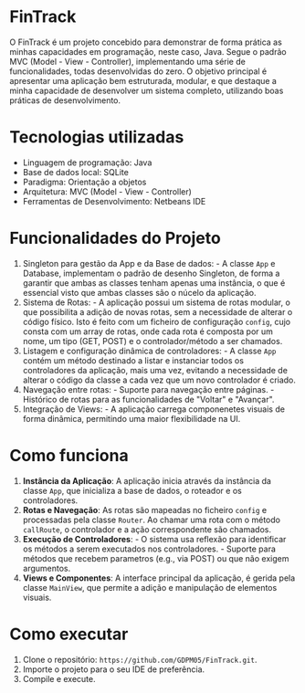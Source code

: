 # FinTrack #

O FinTrack é um projeto concebido para demonstrar de forma prática as minhas capacidades em programação, neste caso, Java. Segue o padrão MVC (Model - View - Controller), implementando uma série de funcionalidades, todas desenvolvidas do zero. O 
objetivo principal é apresentar uma aplicação bem estruturada, modular, e que destaque a minha capacidade de desenvolver um sistema completo, utilizando boas práticas de desenvolvimento.

# Tecnologias utilizadas #
- Linguagem de programação: Java
- Base de dados local: SQLite
- Paradigma: Orientação a objetos
- Arquitetura: MVC (Model - View - Controller)
- Ferramentas de Desenvolvimento: Netbeans IDE

# Funcionalidades do Projeto #
  1. Singleton para gestão da App e da  Base de dados:
    - A classe `App` e Database, implementam o padrão de desenho Singleton, de forma a garantir que ambas as classes tenham apenas uma instância, o que é essencial visto que ambas classes são o núcelo da aplicação.
  2. Sistema de Rotas:
    - A aplicação possui um sistema de rotas modular, o que possibilita a adição de novas rotas, sem a necessidade de alterar o código físico. Isto é feito com um ficheiro de configuração `config`, cujo consta com um array de rotas, onde
      cada rota é composta por um nome, um tipo (GET, POST) e o controlador/método a ser chamados.
  3. Listagem e configuração dinâmica de controladores:
    - A classe `App` contém um método destinado a listar e instanciar todos os controladores da aplicação, mais uma vez, evitando a necessidade de alterar o código da classe a cada vez que um novo controlador é criado.
  4. Navegação entre rotas:
    - Suporte para navegação entre páginas.
    - Histórico de rotas para as funcionalidades de "Voltar" e "Avançar".
  5. Integração de Views:
    - A aplicação carrega componenetes visuais de forma dinâmica, permitindo uma maior flexibilidade na UI.

# Como funciona #
  1. __Instância da Aplicação__: A aplicação inicia através da instância da classe `App`, que inicializa a base de dados, o roteador e os controladores.
  2. __Rotas e Navegação__: As rotas são mapeadas no ficheiro `config` e processadas pela classe `Router`. Ao chamar uma rota com o método `callRoute`, o controlador e a ação correspondente são chamados.
  3. __Execução de Controladores__:
    - O sistema usa reflexão para identificar os métodos a serem executados nos controladores.
    - Suporte para métodos que recebem parametros (e.g., via POST) ou que não exigem argumentos.
  4. __Views e Componentes__: A interface principal da aplicação, é gerida pela classe `MainView`, que permite a adição e manipulação de elementos visuais.

# Como executar #

1. Clone o repositório:
    `https://github.com/GDPM05/FinTrack.git`.
2. Importe o projeto para o seu IDE de preferência.
3. Compile e execute.
